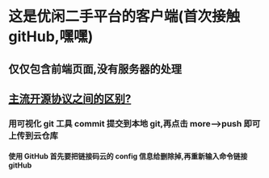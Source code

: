 # 这是优闲二手平台的客户端(首次接触 gitHub,嘿嘿)

## 仅仅包含前端页面,没有服务器的处理

## [主流开源协议之间的区别?](https://www.zhihu.com/question/19568896)

### 用可视化 git 工具 commit 提交到本地 git,再点击 more-->push 即可上传到云仓库

#### 使用 GitHub 首先要把链接码云的 config 信息给删除掉,再重新输入命令链接 gitHub
